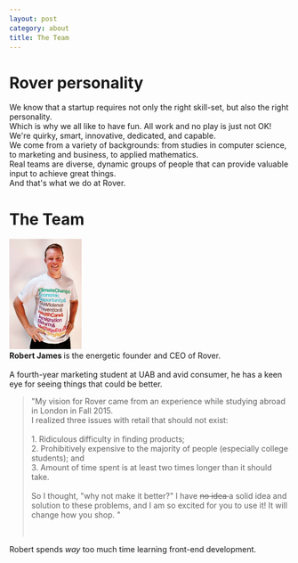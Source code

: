 ```yaml
---
layout: post
category: about
title: The Team
---
```


# Rover personality

We know that a startup requires not only the right skill-set, but also the right personality.<br>
Which is why we all like to have fun. All work and no play is just not OK!<br>
We're quirky, smart, innovative, dedicated, and capable. <br>
We come from a variety of backgrounds: from studies in computer science, to marketing and business, to applied mathematics. <br>
Real teams are diverse, dynamic groups of people that can provide valuable input to achieve great things.<br>
And that's what we do at Rover.<br>

# The Team

<img src="/img/robert_new_author_pic.jpg" width="130px" alt="Robert James"> <br>
<strong> Robert James </strong> is the energetic founder and CEO of Rover. <br><br>
A fourth-year marketing student at UAB and avid consumer, he has a keen eye for seeing things that could be better. <br>
<blockquote>
<p>"My vision for Rover came from an experience while studying abroad in London in Fall 2015. <br>
I realized three issues with retail that should not exist:<br><br>
1. Ridiculous difficulty in finding products;<br>
2. Prohibitively expensive to the majority of people (especially college students); and <br>
3. Amount of time spent is at least two times longer than it should take. <br><br>
So I thought, "why not make it better?" I have <strike> no idea </strike> a solid idea and solution to these problems, and I am so excited for you to use it! It will change how you shop. "</p><br>
</blockquote>
Robert spends <i>way</i> too much time learning front-end development.
